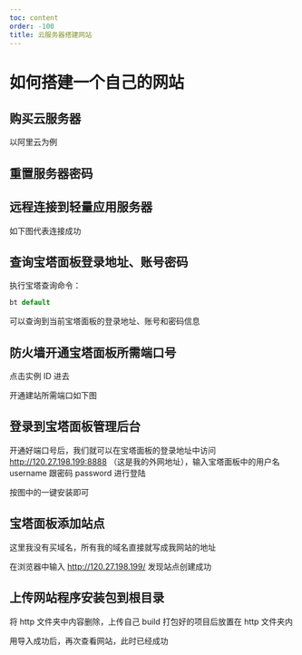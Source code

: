 ```yaml
---
toc: content
order: -100
title: 云服务器搭建网站
---
```


# 如何搭建一个自己的网站

## 购买云服务器

以阿里云为例

<ImagePreview src="/images/web/image1.jpg"></ImagePreview>

## 重置服务器密码

<ImagePreview src="/images/web/image2.jpg"></ImagePreview>

## 远程连接到轻量应用服务器

<ImagePreview src="/images/web/image3.jpg"></ImagePreview>

如下图代表连接成功

<ImagePreview src="/images/web/image4.jpg"></ImagePreview>

## 查询宝塔面板登录地址、账号密码

执行宝塔查询命令：

```js
bt default
```

可以查询到当前宝塔面板的登录地址、账号和密码信息

<ImagePreview src="/images/web/image5.jpg"></ImagePreview>

## 防火墙开通宝塔面板所需端口号

点击实例 ID 进去

<ImagePreview src="/images/web/image6.jpg"></ImagePreview>

开通建站所需端口如下图

<ImagePreview src="/images/web/image7.jpg"></ImagePreview>

## 登录到宝塔面板管理后台

开通好端口号后，我们就可以在宝塔面板的登录地址中访问 http://120.27.198.199:8888 （这是我的外网地址），输入宝塔面板中的用户名 username 跟密码 password 进行登陆

按图中的一键安装即可

<ImagePreview src="/images/web/image8.jpg"></ImagePreview>

## 宝塔面板添加站点

这里我没有买域名，所有我的域名直接就写成我网站的地址

<ImagePreview src="/images/web/image9.jpg"></ImagePreview>

在浏览器中输入 http://120.27.198.199/ 发现站点创建成功

<ImagePreview src="/images/web/image10.jpg"></ImagePreview>

## 上传网站程序安装包到根目录

将 http 文件夹中内容删除，上传自己 build 打包好的项目后放置在 http 文件夹内

<ImagePreview src="/images/web/image11.jpg"></ImagePreview>

用导入成功后，再次查看网站，此时已经成功

<ImagePreview src="/images/web/image12.jpg"></ImagePreview>

<BackTop></BackTop>
<SplashCursor></SplashCursor>
